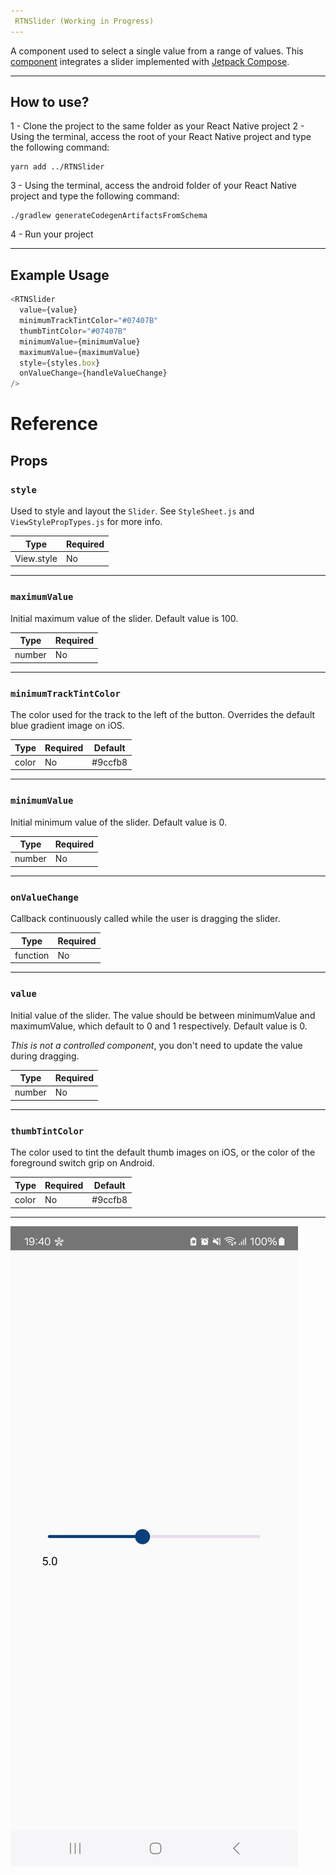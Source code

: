 ```yaml
---
 RTNSlider (Working in Progress)
---
```




A component used to select a single value from a range of values.
This [component](https://developer.android.com/develop/ui/compose/components/slider) integrates a slider implemented with [Jetpack Compose](https://developer.android.com/develop/ui/compose). 

---


 How to use?
---

1 - Clone the project to the same folder as your React Native project 
2 - Using the terminal, access the root of your React Native project and type the following command: 
```console
yarn add ../RTNSlider 
```
3 - Using the terminal, access the android folder of your React Native project and type the following command: 
```console
./gradlew generateCodegenArtifactsFromSchema
```
4 - Run your project

---
 Example Usage
---
```js
<RTNSlider
  value={value}
  minimumTrackTintColor="#07407B"
  thumbTintColor="#07407B"
  minimumValue={minimumValue}
  maximumValue={maximumValue}
  style={styles.box}
  onValueChange={handleValueChange}
/>
```





# Reference

## Props



### `style`

Used to style and layout the `Slider`. See `StyleSheet.js` and `ViewStylePropTypes.js` for more info.

| Type       | Required |
| ---------- | -------- |
| View.style | No       |

---

### `maximumValue`

Initial maximum value of the slider. Default value is 100.

| Type   | Required |
| ------ | -------- |
| number | No       |

---

### `minimumTrackTintColor`

The color used for the track to the left of the button. Overrides the default blue gradient image on iOS.

| Type               | Required | Default
| ------------------ | -------- | -------- |
| color | No       | #9ccfb8

---

### `minimumValue`

Initial minimum value of the slider. Default value is 0.

| Type   | Required |
| ------ | -------- |
| number | No       |

---

### `onValueChange`

Callback continuously called while the user is dragging the slider.

| Type     | Required |
| -------- | -------- |
| function | No       |

---

### `value`

Initial value of the slider. The value should be between minimumValue and maximumValue, which default to 0 and 1 respectively. Default value is 0.

_This is not a controlled component_, you don't need to update the value during dragging.

| Type   | Required |
| ------ | -------- |
| number | No       |

---

### `thumbTintColor`

The color used to tint the default thumb images on iOS, or the color of the foreground switch grip on Android.

| Type               | Required | Default
| ------------------ | -------- | -------- |
| color | No       | #9ccfb8

---

![Screenshot Component](https://github.com/mensonones/RTNSlider/blob/main/prints/rtn-slider.jpg)
